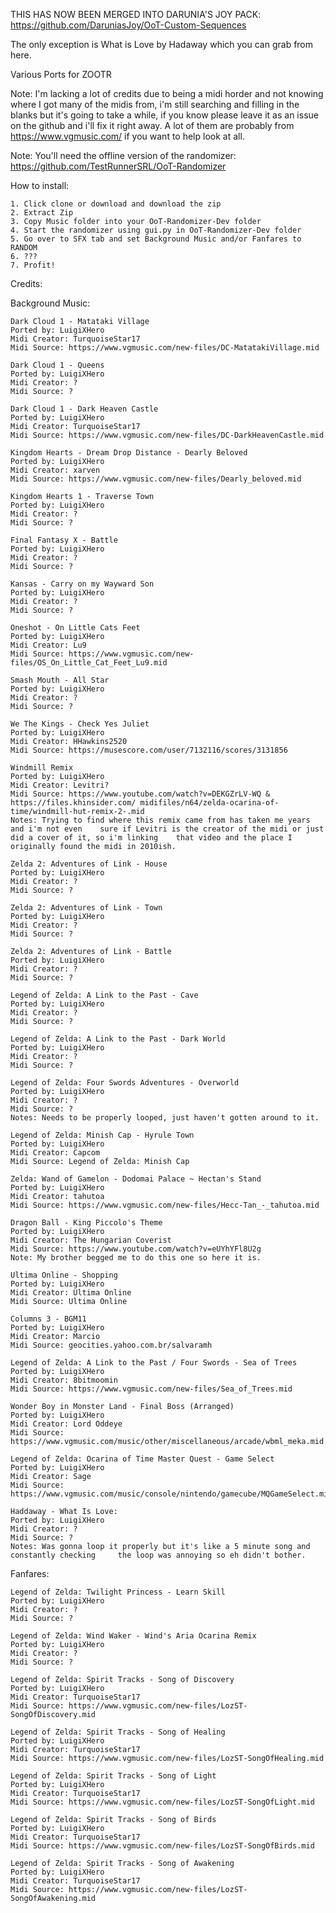 THIS HAS NOW BEEN MERGED INTO DARUNIA'S JOY PACK: https://github.com/DaruniasJoy/OoT-Custom-Sequences

The only exception is What is Love by Hadaway which you can grab from here.

Various Ports for ZOOTR

Note: I'm lacking a lot of credits due to being a midi horder and not knowing where I got many of the midis from, i'm still searching and filling in the blanks but it's going to take a while, if you know please leave it as an issue on the github and i'll fix it right away. A lot of them are probably from https://www.vgmusic.com/ if you want to help look at all.

Note: You'll need the offline version of the randomizer: https://github.com/TestRunnerSRL/OoT-Randomizer

How to install:
	
	1. Click clone or download and download the zip
	2. Extract Zip
	3. Copy Music folder into your OoT-Randomizer-Dev folder
	4. Start the randomizer using gui.py in OoT-Randomizer-Dev folder
	5. Go over to SFX tab and set Background Music and/or Fanfares to RANDOM
	6. ???
	7. Profit!

Credits:

Background Music:

	Dark Cloud 1 - Matataki Village
	Ported by: LuigiXHero
	Midi Creator: TurquoiseStar17
	Midi Source: https://www.vgmusic.com/new-files/DC-MatatakiVillage.mid

	Dark Cloud 1 - Queens
	Ported by: LuigiXHero
	Midi Creator: ?
	Midi Source: ?
	
	Dark Cloud 1 - Dark Heaven Castle
	Ported by: LuigiXHero
	Midi Creator: TurquoiseStar17
	Midi Source: https://www.vgmusic.com/new-files/DC-DarkHeavenCastle.mid
	
	Kingdom Hearts - Dream Drop Distance - Dearly Beloved
	Ported by: LuigiXHero
	Midi Creator: xarven
	Midi Source: https://www.vgmusic.com/new-files/Dearly_beloved.mid
	
	Kingdom Hearts 1 - Traverse Town
	Ported by: LuigiXHero
	Midi Creator: ?
	Midi Source: ?
	
	Final Fantasy X - Battle
	Ported by: LuigiXHero
	Midi Creator: ?
	Midi Source: ?
	
	Kansas - Carry on my Wayward Son
	Ported by: LuigiXHero
	Midi Creator: ?
	Midi Source: ?
	
	Oneshot - On Little Cats Feet
	Ported by: LuigiXHero
	Midi Creator: Lu9
	Midi Source: https://www.vgmusic.com/new-files/OS_On_Little_Cat_Feet_Lu9.mid
		
	Smash Mouth - All Star
	Ported by: LuigiXHero
	Midi Creator: ?
	Midi Source: ?
	
	We The Kings - Check Yes Juliet
	Ported by: LuigiXHero
	Midi Creator: HHawkins2520
	Midi Source: https://musescore.com/user/7132116/scores/3131856
	
	Windmill Remix
	Ported by: LuigiXHero
	Midi Creator: Levitri?
	Midi Source: https://www.youtube.com/watch?v=DEKGZrLV-WQ & https://files.khinsider.com/	midifiles/n64/zelda-ocarina-of-time/windmill-hut-remix-2-.mid
	Notes: Trying to find where this remix came from has taken me years and i'm not even 	sure if Levitri is the creator of the midi or just did a cover of it, so i'm linking 	that video and the place I originally found the midi in 2010ish.
	
	Zelda 2: Adventures of Link - House
	Ported by: LuigiXHero
	Midi Creator: ?
	Midi Source: ?
	
	Zelda 2: Adventures of Link - Town
	Ported by: LuigiXHero
	Midi Creator: ?
	Midi Source: ?
	
	Zelda 2: Adventures of Link - Battle
	Ported by: LuigiXHero
	Midi Creator: ?
	Midi Source: ?
	
	Legend of Zelda: A Link to the Past - Cave
	Ported by: LuigiXHero
	Midi Creator: ?
	Midi Source: ?
	
	Legend of Zelda: A Link to the Past - Dark World
	Ported by: LuigiXHero
	Midi Creator: ?
	Midi Source: ?
	
	Legend of Zelda: Four Swords Adventures - Overworld
	Ported by: LuigiXHero
	Midi Creator: ?
	Midi Source: ?
	Notes: Needs to be properly looped, just haven't gotten around to it.
	
	Legend of Zelda: Minish Cap - Hyrule Town
	Ported by: LuigiXHero
	Midi Creator: Capcom
	Midi Source: Legend of Zelda: Minish Cap
	
	Zelda: Wand of Gamelon - Dodomai Palace ~ Hectan's Stand
	Ported by: LuigiXHero
	Midi Creator: tahutoa
	Midi Source: https://www.vgmusic.com/new-files/Hecc-Tan_-_tahutoa.mid
	
	Dragon Ball - King Piccolo's Theme
	Ported by: LuigiXHero
	Midi Creator: The Hungarian Coverist
	Midi Source: https://www.youtube.com/watch?v=eUYhYFl8U2g
	Note: My brother begged me to do this one so here it is.
	
	Ultima Online - Shopping
	Ported by: LuigiXHero
	Midi Creator: Ultima Online
	Midi Source: Ultima Online
	
	Columns 3 - BGM11
	Ported by: LuigiXHero
	Midi Creator: Marcio
	Midi Source: geocities.yahoo.com.br/salvaramh
	
	Legend of Zelda: A Link to the Past / Four Swords - Sea of Trees
	Ported by: LuigiXHero
	Midi Creator: 8bitmoomin
	Midi Source: https://www.vgmusic.com/new-files/Sea_of_Trees.mid
	
	Wonder Boy in Monster Land - Final Boss (Arranged)
	Ported by: LuigiXHero
	Midi Creator: Lord Oddeye
	Midi Source: https://www.vgmusic.com/music/other/miscellaneous/arcade/wbml_meka.mid
	
	Legend of Zelda: Ocarina of Time Master Quest - Game Select
	Ported by: LuigiXHero
	Midi Creator: Sage
	Midi Source: https://www.vgmusic.com/music/console/nintendo/gamecube/MQGameSelect.mid
	
	Haddaway - What Is Love:
	Ported by: LuigiXHero
	Midi Creator: ?
	Midi Source: ?
	Notes: Was gonna loop it properly but it's like a 5 minute song and constantly checking 	the loop was annoying so eh didn't bother.
	
Fanfares:

	Legend of Zelda: Twilight Princess - Learn Skill
	Ported by: LuigiXHero
	Midi Creator: ?
	Midi Source: ?
	
	Legend of Zelda: Wind Waker - Wind's Aria Ocarina Remix
	Ported by: LuigiXHero
	Midi Creator: ?
	Midi Source: ?
	
	Legend of Zelda: Spirit Tracks - Song of Discovery
	Ported by: LuigiXHero
	Midi Creator: TurquoiseStar17
	Midi Source: https://www.vgmusic.com/new-files/LozST-SongOfDiscovery.mid
	
	Legend of Zelda: Spirit Tracks - Song of Healing
	Ported by: LuigiXHero
	Midi Creator: TurquoiseStar17
	Midi Source: https://www.vgmusic.com/new-files/LozST-SongOfHealing.mid
	
	Legend of Zelda: Spirit Tracks - Song of Light
	Ported by: LuigiXHero
	Midi Creator: TurquoiseStar17
	Midi Source: https://www.vgmusic.com/new-files/LozST-SongOfLight.mid
	
	Legend of Zelda: Spirit Tracks - Song of Birds
	Ported by: LuigiXHero
	Midi Creator: TurquoiseStar17
	Midi Source: https://www.vgmusic.com/new-files/LozST-SongOfBirds.mid
	
	Legend of Zelda: Spirit Tracks - Song of Awakening
	Ported by: LuigiXHero
	Midi Creator: TurquoiseStar17
	Midi Source: https://www.vgmusic.com/new-files/LozST-SongOfAwakening.mid

